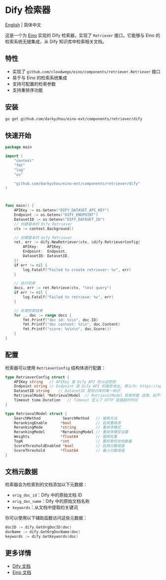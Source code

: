 # Dify 检索器

[English](README.md) | 简体中文

这是一个为 [Eino](https://github.com/cloudwego/eino) 实现的 Dify 检索器，实现了 `Retriever` 接口。它能够与 Eino 的检索系统无缝集成，从 Dify 知识库中检索相关文档。

## 特性

- 实现了 `github.com/cloudwego/eino/components/retriever.Retriever` 接口
- 易于与 Eino 的检索系统集成
- 支持可配置的检索参数
- 支持重排序功能

## 安装

```bash
go get github.com/darkyzhou/eino-ext/components/retriever/dify
```

## 快速开始

```go
package main

import (
	"context"
	"fmt"
	"log"
	"os"

	"github.com/darkyzhou/eino-ext/components/retriever/dify"
)



func main() {
	APIKey := os.Getenv("DIFY_DATASET_API_KEY")
	Endpoint := os.Getenv("DIFY_ENDPOINT")
	DatasetID := os.Getenv("DIFY_DATASET_ID")
	// 创建基本的 Dify Retriever
	ctx := context.Background()

	// 创建基本的 Dify Retriever
	ret, err := dify.NewRetriever(ctx, &dify.RetrieverConfig{
		APIKey:    APIKey,
		Endpoint:  Endpoint,
		DatasetID: DatasetID,
	})
	if err != nil {
		log.Fatalf("Failed to create retriever: %v", err)
	}

	// 执行检索
	docs, err := ret.Retrieve(ctx, "test query")
	if err != nil {
		log.Fatalf("Failed to retrieve: %v", err)
	}

	// 处理检索结果
	for _, doc := range docs {
		fmt.Printf("doc id: %s\n", doc.ID)
		fmt.Printf("doc content: %s\n", doc.Content)
		fmt.Printf("score: %v\n\n", doc.Score())
	}
}
```

## 配置

检索器可以使用 `RetrieverConfig` 结构体进行配置：

```go
type RetrieverConfig struct {
    APIKey string   // APIKey 是 Dify API 的认证密钥
    Endpoint string // Endpoint 是 Dify API 的服务地址, 默认为: https://api.dify.ai/v1
    DatasetID string    // DatasetID 是知识库的唯一标识
    RetrievalModel *RetrievalModel  // RetrievalModel 检索参数 选填，如不填，按照默认方式召回
    Timeout time.Duration   // Timeout 定义了 HTTP 连接超时时间
}

type RetrievalModel struct {
    SearchMethod          SearchMethod   // 搜索方法
    RerankingEnable      *bool           // 启用重排序
    RerankingMode        *string         // 重排序模式
    RerankingModel       *RerankingModel // 重排序模型设置
    Weights              *float64        // 搜索权重
    TopK                 *int            // 要检索的文档数量
    ScoreThresholdEnabled *bool          // 启用分数阈值
    ScoreThreshold       *float64        // 最小分数阈值
}
```

## 文档元数据

检索器会为检索到的文档添加以下元数据：

- `orig_doc_id`：Dify 中的原始文档 ID
- `orig_doc_name`：Dify 中的原始文档名称
- `keywords`：从文档中提取的关键词

你可以使用以下辅助函数访问这些元数据：

```go
docID := dify.GetOrgDocID(doc)
docName := dify.GetOrgDocName(doc)
keywords := dify.GetKeywords(doc)
```

## 更多详情

- [Dify 文档](https://github.com/langgenius/dify)
- [Eino 文档](https://github.com/cloudwego/eino)